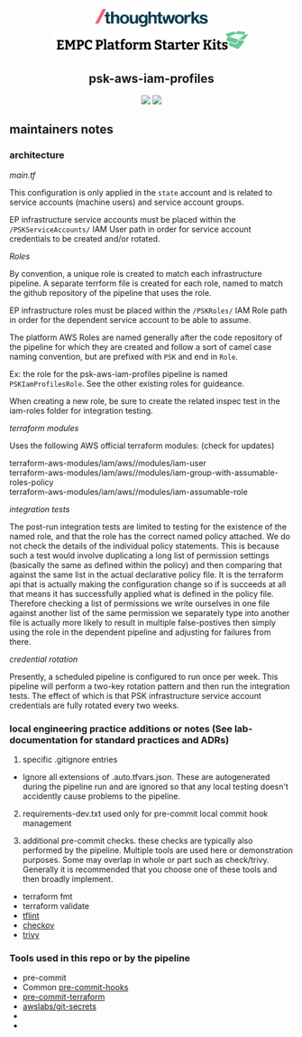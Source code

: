 <div align="center">
	<p>
	<img alt="Thoughtworks Logo" src="https://raw.githubusercontent.com/ThoughtWorks-DPS/static/master/thoughtworks_flamingo_wave.png?sanitize=true" width=200 /><br />
	<img alt="DPS Title" src="https://raw.githubusercontent.com/ThoughtWorks-DPS/static/master/EMPCPlatformStarterKitsImage.png?sanitize=true" width=350/><br />
	<h2>psk-aws-iam-profiles</h2>
	<a href="https://opensource.org/licenses/MIT"><img src="https://img.shields.io/github/license/ThoughtWorks-DPS/lab-iam-profiles"></a> <a href="https://aws.amazon.com"><img src="https://img.shields.io/badge/-deployed-blank.svg?style=social&logo=amazon"></a>
	</p>
</div>

## maintainers notes

### architecture  

_main.tf_  

This configuration is only applied in the `state` account and is related to service accounts (machine users) and service account groups.  

EP infrastructure service accounts must be placed within the `/PSKServiceAccounts/` IAM User path in order for service account credentials to be created and/or rotated.  

_Roles_  

By convention, a unique role is created to match each infrastructure pipeline. A separate terrform file is created for each role, named to match the github repository of the pipeline that uses the role.  

EP infrastructure roles must be placed within the `/PSKRoles/` IAM Role path in order for the dependent service account to be able to assume.  

The platform AWS Roles are named generally after the code repository of the pipeline for which they are created and follow a sort of camel case naming convention, but are prefixed with `PSK` and end in `Role`.  

Ex: the role for the psk-aws-iam-profiles pipeline is named `PSKIamProfilesRole`. See the other existing roles for guideance.  

When creating a new role, be sure to create the related inspec test in the iam-roles folder for integration testing.  

_terraform modules_  

Uses the following AWS official terraform modules: (check for updates)  

terraform-aws-modules/iam/aws//modules/iam-user  
terraform-aws-modules/iam/aws//modules/iam-group-with-assumable-roles-policy  
terraform-aws-modules/iam/aws//modules/iam-assumable-role  

_integration tests_  

The post-run integration tests are limited to testing for the existence of the named role, and that the role has the correct named policy attached. We do not check the details of the individual policy statements. This is because such a test would involve duplicating a long list of permission settings (basically the same as defined within the policy) and then comparing that against the same list in the actual declarative policy file. It is the terraform api that is actually making the configuration change so if is succeeds at all that means it has successfully applied what is defined in the policy file. Therefore checking a list of permissions we write ourselves in one file against another list of the same permission we separately type into another file is actually more likely to result in multiple false-postives then simply using the role in the dependent pipeline and adjusting for failures from there.  

_credential rotation_  

Presently, a scheduled pipeline is configured to run once per week. This pipeline will perform a two-key rotation pattern and then run the integration tests. The effect of which is that PSK infrastructure service account credentials are fully rotated every two weeks.  

### local engineering practice additions or notes (See lab-documentation for standard practices and ADRs)  

1. specific .gitignore entries

* Ignore all extensions of .auto.tfvars.json. These are autogenerated during the pipeline run and are ignored so that any local testing doesn't accidently cause problems to the pipeline.  

2. requirements-dev.txt used only for pre-commit local commit hook management

3. additional pre-commit checks. these checks are typically also performed by the pipeline. Multiple tools are used here or demonstration purposes. Some may overlap in whole or part such as check/trivy. Generally it is recommended that you choose one of these tools and then broadly implement.

* terraform fmt
* terraform validate
* [tflint](https://github.com/terraform-linters/tflint)
* [checkov](https://github.com/bridgecrewio/checkov)
* [trivy](https://github.com/aquasecurity/trivy)

### Tools used in this repo or by the pipeline

* pre-commit
* Common [pre-commit-hooks](https://github.com/pre-commit/pre-commit-hooks)
* [pre-commit-terraform](https://github.com/antonbabenko/pre-commit-terraform)
* [awslabs/git-secrets](https://github.com/awslabs/git-secrets)
*
*
